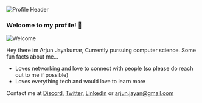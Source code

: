 ![Profile Header](https://imgur.com/a/Xh9MlX4)
### **Welcome to my profile! 👋**
![Welcome](https://media.giphy.com/media/fT3780EXa2R4lQOBXo/giphy.gif)

Hey there im Arjun Jayakumar, Currently pursuing computer science.
Some fun facts about me...
- Loves networking and love to connect with people (so please do reach out to me if possible)
- Loves everything tech and would love to learn more

Contact me at [Discord](https://discord.com/users/710808321531314248), [Twitter](https://twitter.com/definitelyarjun), [LinkedIn](https://www.linkedin.com/in/arjun-jayakumar-8ab471255/) or arjun.jayan@gmail.com
